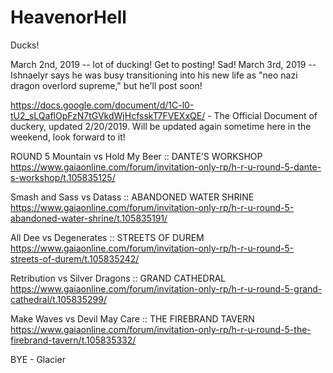 # HeavenorHell
Ducks!

March 2nd, 2019 -- lot of ducking! Get to posting! Sad!
March 3rd, 2019 -- Ishnaelyr says he was busy transitioning into his new life as "neo nazi dragon overlord supreme," but he'll post soon!

https://docs.google.com/document/d/1C-l0-tU2_sLQaflOpFzN7tGVkdWjHcfsskT7FVEXxQE/ - The Official Document of duckery, updated 2/20/2019. Will be updated again sometime here in the weekend, look forward to it!

ROUND 5
Mountain vs Hold My Beer :: DANTE’S WORKSHOP
https://www.gaiaonline.com/forum/invitation-only-rp/h-r-u-round-5-dante-s-workshop/t.105835125/

Smash and Sass vs Datass :: ABANDONED WATER SHRINE
https://www.gaiaonline.com/forum/invitation-only-rp/h-r-u-round-5-abandoned-water-shrine/t.105835191/

All Dee vs Degenerates :: STREETS OF DUREM
https://www.gaiaonline.com/forum/invitation-only-rp/h-r-u-round-5-streets-of-durem/t.105835242/

Retribution vs Silver Dragons :: GRAND CATHEDRAL
https://www.gaiaonline.com/forum/invitation-only-rp/h-r-u-round-5-grand-cathedral/t.105835299/

Make Waves vs Devil May Care :: THE FIREBRAND TAVERN
https://www.gaiaonline.com/forum/invitation-only-rp/h-r-u-round-5-the-firebrand-tavern/t.105835332/

BYE - Glacier


